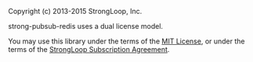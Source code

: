 Copyright (c) 2013-2015 StrongLoop, Inc.

strong-pubsub-redis uses a dual license model.

You may use this library under the terms of the [MIT License][],
or under the terms of the [StrongLoop Subscription Agreement][].

[MIT License]: http://opensource.org/licenses/MIT
[StrongLoop Subscription Agreement]: http://strongloop.com/license
